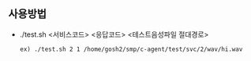 ## 사용방법

+ ./test.sh <서비스코드> <응답코드> <테스트음성파일 절대경로>
  ```
  ex) ./test.sh 2 1 /home/gosh2/smp/c-agent/test/svc/2/wav/hi.wav
  ``` 


